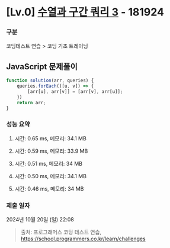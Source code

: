 # [Lv.0] [수열과 구간 쿼리 3](https://school.programmers.co.kr/learn/courses/30/lessons/181924?language=javascript) - 181924 

### 구분

코딩테스트 연습 > 코딩 기초 트레이닝

## JavaScript 문제풀이

```js
function solution(arr, queries) {
    queries.forEach(([u, v]) => {
        [arr[u], arr[v]] = [arr[v], arr[u]];
    })
    return arr;
}
```

### 성능 요약

1. 시간: 0.65 ms, 메모리: 34.1 MB

2. 시간: 0.59 ms, 메모리: 33.9 MB
3. 시간: 0.51 ms, 메모리: 34 MB
4. 시간: 0.50 ms, 메모리: 34.1 MB
5. 시간: 0.46 ms, 메모리: 34 MB

### 제출 일자

2024년 10월 20일 (일) 22:08

> 출처: 프로그래머스 코딩 테스트 연습, https://school.programmers.co.kr/learn/challenges